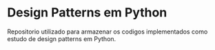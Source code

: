 # Design Patterns em Python

Repositorio utilizado para armazenar os codigos implementados como estudo de design patterns em Python.

